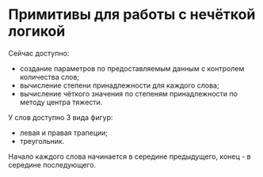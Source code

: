 # Примитивы для работы с нечёткой логикой

Сейчас доступно:
- создание параметров по предоставляемым данным с контролем количества слов;
- вычисление степени принадлежности для каждого слова;
- вычисление чёткого значения по степеням принадлежности по методу центра тяжести.

У слов доступно 3 вида фигур:
- левая и правая трапеции;
- треугольник.

Начало каждого слова начинается в середине предыдущего, конец - в середине последующего.
